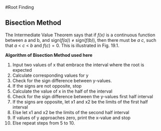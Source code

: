#Root Finding

## Bisection Method
The Intermediate Value Theorem says that if _f(x)_ is a continuous function between a and b, and
sign(_f(a)_) $\neq$ sign(_f(b)_), then there must be _a_ _c_, such that _a_ < _c_ < _b_ and $f(c) = 0$. This is illustrated
in Fig. 19.1.



**Algorithm of Bisection Method used here**
1. Input two values of x that embrace the interval where the root is expected
2. Calculate corresponding values for y
3. Check for the sign difference between y-values.
4. If the signs are not opposite, stop
5. Calculate the value of x in the half of the interval
6. Check for the sign difference between the y-values first half interval 
7. If the signs are opposite, let x1 and x2 be the limits of the first half interval
8. Else let x1 and x2 be the limits of the second half interval
9. If values of y approaches zero, print the x-value and stop
10. Else repeat steps from 5 to 10.
